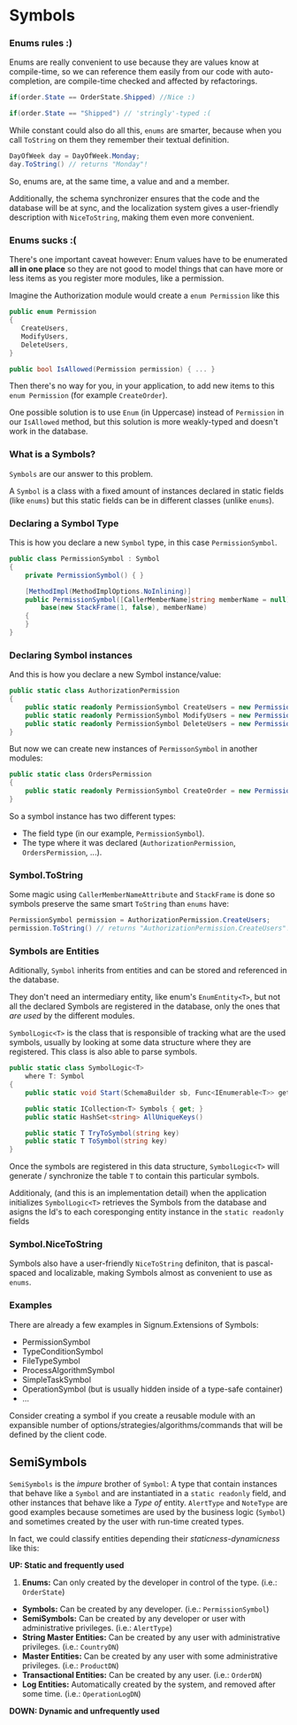 # Symbols 


### Enums rules :)
Enums are really convenient to use because they are values know at compile-time, so we can reference them easily from our code with auto-completion, are compile-time checked and affected by refactorings.

```C#
if(order.State == OrderState.Shipped) //Nice :)

if(order.State == "Shipped") // 'stringly'-typed :(
```

While constant could also do all this, `enums` are smarter, because when you call `ToString` on them they remember their textual definition. 

```C#
DayOfWeek day = DayOfWeek.Monday;
day.ToString() // returns "Monday"!
```

So, enums are, at the same time, a value and and a member.

Additionally, the schema synchronizer ensures that the code and the database will be at sync, and the localization system gives a user-friendly description with `NiceToString`,  making them even more convenient. 

### Enums sucks :(

There's one important caveat however: Enum values have to be enumerated **all in one place** so they are not good to model things that can have more or less items as you register more modules, like a permission.

Imagine the Authorization module would create a `enum Permission` like this  

```C#
public enum Permission
{
   CreateUsers,
   ModifyUsers,
   DeleteUsers,
}

public bool IsAllowed(Permission permission) { ... }
```

Then there's no way for you, in your application, to add new items to this `enum Permission` (for example `CreateOrder`).

One possible solution is to use `Enum` (in Uppercase) instead of `Permission` in our `IsAllowed` method, but this solution is more weakly-typed and doesn't work in the database. 

### What is a Symbols?

`Symbols` are our answer to this problem. 

A `Symbol` is a class with a fixed amount of instances declared in static fields (like `enums`) but this static fields can be in different classes (unlike `enums`). 


### Declaring a Symbol Type

This is how you declare a new `Symbol` type, in this case `PermissionSymbol`. 

```C#
public class PermissionSymbol : Symbol
{
    private PermissionSymbol() { } 

    [MethodImpl(MethodImplOptions.NoInlining)]
    public PermissionSymbol([CallerMemberName]string memberName = null) : 
        base(new StackFrame(1, false), memberName)
    {
    }
}
```

### Declaring Symbol instances

And this is how you declare a new Symbol instance/value: 

```C#
public static class AuthorizationPermission
{
    public static readonly PermissionSymbol CreateUsers = new PermissionSymbol();
    public static readonly PermissionSymbol ModifyUsers = new PermissionSymbol();
    public static readonly PermissionSymbol DeleteUsers = new PermissionSymbol();
}
```

But now we can create new instances of `PermissonSymbol` in another modules: 

```C#
public static class OrdersPermission
{
    public static readonly PermissionSymbol CreateOrder = new PermissionSymbol();
}
```

So a symbol instance has two different types:
* The field type (in our example, `PermissionSymbol`).
* The type where it was declared (`AuthorizationPermission`, `OrdersPermission`, ...).

### Symbol.ToString

Some magic using `CallerMemberNameAttribute` and `StackFrame` is done so symbols preserve the same smart `ToString` than `enums` have: 

```C#
PermissionSymbol permission = AuthorizationPermission.CreateUsers;
permission.ToString() // returns "AuthorizationPermission.CreateUsers"!
```

### Symbols are Entities

Aditionally, `Symbol` inherits from entities and can be stored and referenced in the database. 

They don't need an intermediary entity, like enum's `EnumEntity<T>`, but not all the declared Symbols are registered in the database, only the ones that *are used* by the different modules. 

`SymbolLogic<T>` is the class that is responsible of tracking what are the used symbols, usually by looking at some data structure where they are registered. This class is also able to parse symbols. 

```C#
public static class SymbolLogic<T>
    where T: Symbol
{
    public static void Start(SchemaBuilder sb, Func<IEnumerable<T>> getSymbols)

    public static ICollection<T> Symbols { get; }
    public static HashSet<string> AllUniqueKeys()

    public static T TryToSymbol(string key)
    public static T ToSymbol(string key)
}

```

Once the symbols are registered in this data structure, `SymbolLogic<T>` will generate / synchronize the table `T` to contain this particular symbols. 

Additionaly, (and this is an implementation detail) when the application initializes `SymbolLogic<T>` retrieves the Symbols from the database and asigns the Id's to each coresponging entity instance in the `static readonly` fields 

### Symbol.NiceToString

Symbols also have a user-friendly `NiceToString` definiton, that is pascal-spaced and localizable, making Symbols almost as convenient to use as `enums`. 

### Examples

There are already a few examples in Signum.Extensions of Symbols: 

* PermissionSymbol
* TypeConditionSymbol
* FileTypeSymbol
* ProcessAlgorithmSymbol
* SimpleTaskSymbol
* OperationSymbol (but is usually hidden inside of a type-safe container)
* ...

Consider creating a symbol if you create a reusable module with an expansible number of options/strategies/algorithms/commands that will be defined by the client code. 


## SemiSymbols

`SemiSymbols` is the *impure* brother of `Symbol`: A type that contain instances that behave like a `Symbol` and are instantiated in a `static readonly` field, and other instances that behave like a *Type of* entity. `AlertType` and `NoteType` are good examples because sometimes are used by the business logic (`Symbol`) and sometimes created by the user with run-time created types.   

In fact, we could classify entities depending their *staticness-dynamicness* like this: 


**UP: Static and frequently used** 

1. **Enums:** Can only created by the developer in control of the type. (i.e.: `OrderState`)
* **Symbols:** Can be created by any developer. (i.e.: `PermissionSymbol`)
* **SemiSymbols:** Can be created by any developer or user with administrative privileges. (i.e.: `AlertType`)
* **String Master Entities:** Can be created by any user with administrative privileges. (i.e.: `CountryDN`)
* **Master Entities:** Can be created by any user with some administrative privileges. (i.e.: `ProductDN`)
* **Transactional Entities:** Can be created by any user. (i.e.: `OrderDN`)
* **Log Entities:** Automatically created by the system, and removed after some time. (i.e.: `OperationLogDN`)

**DOWN: Dynamic and unfrequently used**
 